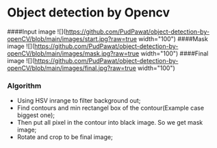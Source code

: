 # Object detection by Opencv
####Input image
![](https://github.com/PudPawat/object-detection-by-openCV/blob/main/images/start.jpg?raw=true width="100")
####Mask image
![](https://github.com/PudPawat/object-detection-by-openCV/blob/main/images/mask.jpg?raw=true width="100")
####Final image
![](https://github.com/PudPawat/object-detection-by-openCV/blob/main/images/final.jpg?raw=true width="100")


### Algorithm

- Using HSV inrange to filter background out;
- Find contours and min rectangel box of the contour(Example case biggest one); 
- Then put all pixel in the contour into black image. So we get mask image;
- Rotate and crop to be final image;
